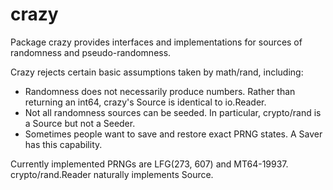 # crazy

Package crazy provides interfaces and implementations for sources of randomness
and pseudo-randomness.

Crazy rejects certain basic assumptions taken by math/rand, including:

- Randomness does not necessarily produce numbers. Rather than returning an
  int64, crazy's Source is identical to io.Reader.
- Not all randomness sources can be seeded. In particular, crypto/rand is a
  Source but not a Seeder.
- Sometimes people want to save and restore exact PRNG states. A Saver has
  this capability.

Currently implemented PRNGs are LFG(273, 607) and MT64-19937.
crypto/rand.Reader naturally implements Source.